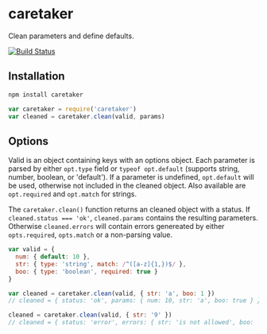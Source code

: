 # caretaker
Clean parameters and define defaults.

[![Build Status](https://secure.travis-ci.org/twentyrogersc/caretaker.png)](http://travis-ci.org/twentyrogersc/caretaker)

## Installation

```javascript
npm install caretaker
```

```javascript
var caretaker = require('caretaker')
var cleaned = caretaker.clean(valid, params)
```

## Options

Valid is an object containing keys with an options object. Each parameter is parsed by either ```opt.type``` field or ```typeof opt.default``` (supports string, number, boolean, or 'default'). If a parameter is undefined, ```opt.default``` will be used, otherwise not included in the cleaned object. Also available are ```opt.required``` and ```opt.match``` for strings.

The ```caretaker.clean()``` function returns an cleaned object with a status. If ```cleaned.status === 'ok'```, ```cleaned.params``` contains the resulting parameters. Otherwise ```cleaned.errors``` will contain errors genereated by either ```opts.required```, ```opts.match``` or a non-parsing value.

```javascript
var valid = {
  num: { default: 10 },
  str: { type: 'string', match: /^([a-z]{1,})$/ },
  boo: { type: 'boolean', required: true }
}

var cleaned = caretaker.clean(valid, { str: 'a', boo: 1 })
// cleaned = { status: 'ok', params: { num: 10, str: 'a', boo: true } }

cleaned = caretaker.clean(valid, { str: '9' })
// cleaned = { status: 'error', errors: { str: 'is not allowed', boo: 'is required' } }
```